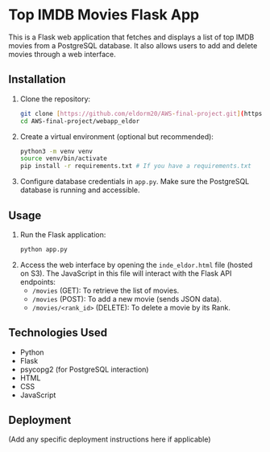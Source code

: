 # Top IMDB Movies Flask App

This is a Flask web application that fetches and displays a list of top IMDB movies from a PostgreSQL database. It also allows users to add and delete movies through a web interface.

## Installation

1.  Clone the repository:
    ```bash
    git clone [https://github.com/eldorm20/AWS-final-project.git](https://github.com/eldorm20/AWS-final-project.git)
    cd AWS-final-project/webapp_eldor
    ```
2.  Create a virtual environment (optional but recommended):
    ```bash
    python3 -m venv venv
    source venv/bin/activate
    pip install -r requirements.txt # If you have a requirements.txt
    ```
3.  Configure database credentials in `app.py`. Make sure the PostgreSQL database is running and accessible.

## Usage

1.  Run the Flask application:
    ```bash
    python app.py
    ```
2.  Access the web interface by opening the `inde_eldor.html` file (hosted on S3). The JavaScript in this file will interact with the Flask API endpoints:
    * `/movies` (GET): To retrieve the list of movies.
    * `/movies` (POST): To add a new movie (sends JSON data).
    * `/movies/<rank_id>` (DELETE): To delete a movie by its Rank.

## Technologies Used

* Python
* Flask
* psycopg2 (for PostgreSQL interaction)
* HTML
* CSS
* JavaScript

## Deployment

(Add any specific deployment instructions here if applicable)
